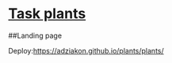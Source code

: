 # [Task plants](https://github.com/rolling-scopes-school/tasks/blob/master/tasks/plants/plants.md)
##Landing page

Deploy:https://adziakon.github.io/plants/plants/

